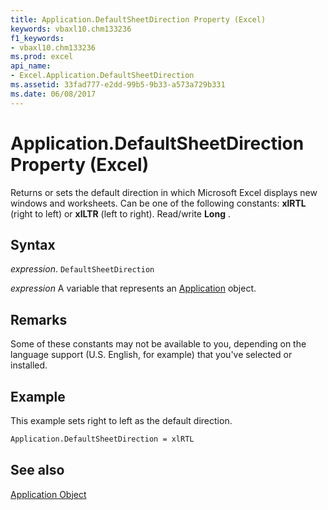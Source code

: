 ```yaml
---
title: Application.DefaultSheetDirection Property (Excel)
keywords: vbaxl10.chm133236
f1_keywords:
- vbaxl10.chm133236
ms.prod: excel
api_name:
- Excel.Application.DefaultSheetDirection
ms.assetid: 33fad777-e2dd-99b5-9b33-a573a729b331
ms.date: 06/08/2017
---
```



# Application.DefaultSheetDirection Property (Excel)

Returns or sets the default direction in which Microsoft Excel displays new windows and worksheets. Can be one of the following constants:  **xlRTL** (right to left) or **xlLTR** (left to right). Read/write **Long** .


## Syntax

 _expression_. `DefaultSheetDirection`

 _expression_ A variable that represents an [Application](Excel.Application-graph-property.md) object.


## Remarks

Some of these constants may not be available to you, depending on the language support (U.S. English, for example) that you've selected or installed.


## Example

This example sets right to left as the default direction.


```vb
Application.DefaultSheetDirection = xlRTL
```


## See also


[Application Object](Excel.Application(object).md)

